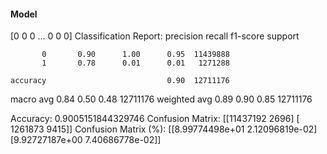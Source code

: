 #### Model
[0 0 0 ... 0 0 0]
Classification Report:
              precision    recall  f1-score   support

           0       0.90      1.00      0.95  11439888
           1       0.78      0.01      0.01   1271288

    accuracy                           0.90  12711176
   macro avg       0.84      0.50      0.48  12711176
weighted avg       0.89      0.90      0.85  12711176

Accuracy: 0.9005151844329746
Confusion Matrix:
[[11437192     2696]
 [ 1261873     9415]]
Confusion Matrix (%):
[[8.99774498e+01 2.12096819e-02]
 [9.92727187e+00 7.40686778e-02]]
